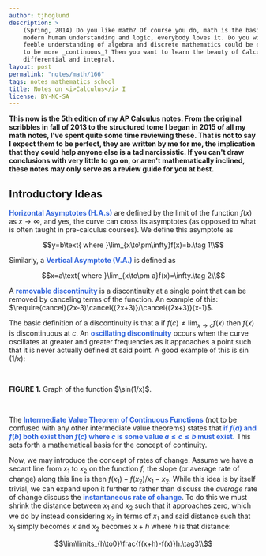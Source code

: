 ```yaml
---
author: tjhoglund
description: >
    (Spring, 2014) Do you like math? Of course you do, math is the basis of
    modern human understanding and logic, everybody loves it. Do you wish your
    feeble understanding of algebra and discrete mathematics could be expanded
    to be more _continuous_? Then you want to learn the beauty of Calculus, both
    differential and integral.
layout: post
permalink: "notes/math/166"
tags: notes mathematics school
title: Notes on <i>Calculus</i> I
license: BY-NC-SA
---
```


<style>
    strong {color:#36d;}
</style>
<script src="https://phene.co/graph/graph.js"></script>

<b>This now is the 5th edition of my AP Calculus notes. From the original
scribbles in fall of 2013 to the structured tome I began in 2015 of all my math
notes, I've spent quite some time reviewing these. That is not to say I expect
them to be perfect, they are written by me for me, the implication that they
could help anyone else is a tad narcissistic. If you can't draw conclusions with
very little to go on, or aren't mathematically inclined, these notes may only
serve as a review guide for you at best.</b>

## Introductory Ideas

**Horizontal Asymptotes (H.A.s)** are defined by the limit of the function
$f(x)$ as $x\to\infty$, and yes, the curve can cross its asymptotes (as opposed
to what is often taught in pre-calculus courses). We define this asymptote as

$$y=b\text{ where }\lim_{x\to\pm\infty}f(x)=b.\tag 1\\$$

Similarly, a **Vertical Asymptote (V.A.)** is defined as

$$x=a\text{ where }\lim_{x\to\pm a}f(x)=\infty.\tag 2\\$$

A **removable discontinuity** is a discontinuity at a single point that can be
removed by canceling terms of the function. An example of this:
$\require{cancel}(2x-3)\cancel{(2x+3)}/\cancel{(2x+3)}(x-1)$.

The basic definition of a discontinuity is that a if $f(c)\neq\lim_{x\to c}f(x)$
then $f(x)$ is discontinuous at $c$. An **oscillating discontinuity** occurs
when the curve oscillates at greater and greater frequencies as it approaches a
point such that it is never actually defined at said point. A good example of
this is $\sin(1/x)$:

<br>

<canvas id="graph-1" style="width:100%;height:300px;"></canvas>
<script>
    var graph1 = document.getElementById("graph-1"),
        rect = graph1.getBoundingClientRect();
    graph1.width = rect.width;
    graph1.height= rect.height;
    var ctx = graph1.getContext("2d");
    Graphene.graph.render(
        ctx,x=>Math.sin(1/x),
        {axisRangeX:[-Math.PI,Math.PI],tickCountX:64,extendRateX:4,labelRateX:8,
         axisRangeY:[-1.5,1.5],labelFont:"11pt 'Lora'",color:"#3366dd"}
    );
</script>

<p id="desc-1"><b>FIGURE 1.</b> Graph of the function $\sin(1/x)$.</p>

<br>

The **Intermediate Value Theorem of Continuous Functions** (not to be confused
with any other intermediate value theorems) states that **if $f(a)$ and $f(b)$
both exist then $f(c)$ where $c$ is some value $a\le c\le b$ must exist.** This
sets forth a mathematical basis for the concept of continuity.

Now, we may introduce the concept of rates of change. Assume we have a secant
line from $x_1$ to $x_2$ on the function $f$; the slope (or average rate of
change) along this line is then $f(x_1)-f(x_2)/x_1-x_2$. While this idea is by
itself trivial, we can expand upon it further to rather than discuss the
_average_ rate of change discuss the **instantaneous rate of change**. To do
this we must shrink the distance between $x_1$ and $x_2$ such that it approaches
zero, which we do by instead considering $x_2$ in terms of $x_1$ and said
distance such that $x_1$ simply becomes $x$ and $x_2$ becomes $x+h$ where $h$ is
that distance:

$$\lim\limits_{h\to0}\frac{f(x+h)-f(x)}h.\tag3\\$$

